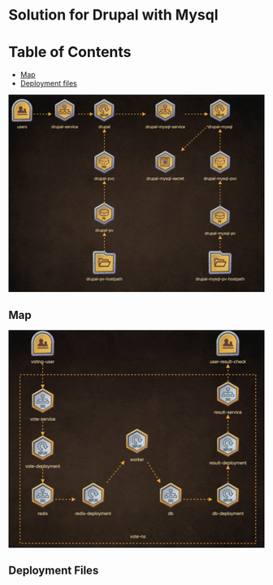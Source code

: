 # Solution for Drupal with Mysql

# Table of Contents
- [Map](#map)
- [Deployment files](#deployment-files)

![Image](drupal.png)

## Map
![Image](drupal-map.png)

## Deployment Files
